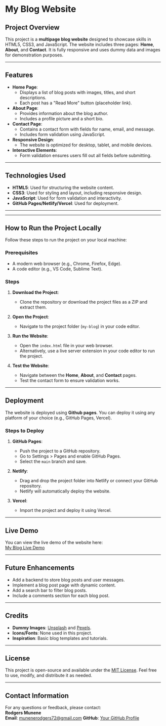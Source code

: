 # My Blog Website

## Project Overview
This project is a **multipage blog website** designed to showcase skills in HTML5, CSS3, and JavaScript. The website includes three pages: **Home**, **About**, and **Contact**. It is fully responsive and uses dummy data and images for demonstration purposes.

---

## Features
- **Home Page**:
  - Displays a list of blog posts with images, titles, and short descriptions.
  - Each post has a "Read More" button (placeholder link).
- **About Page**:
  - Provides information about the blog author.
  - Includes a profile picture and a short bio.
- **Contact Page**:
  - Contains a contact form with fields for name, email, and message.
  - Includes form validation using JavaScript.
- **Responsive Design**:
  - The website is optimized for desktop, tablet, and mobile devices.
- **Interactive Elements**:
  - Form validation ensures users fill out all fields before submitting.

---

## Technologies Used
- **HTML5**: Used for structuring the website content.
- **CSS3**: Used for styling and layout, including responsive design.
- **JavaScript**: Used for form validation and interactivity.
- **GitHub Pages/Netlify/Vercel**: Used for deployment.

---


---

## How to Run the Project Locally
Follow these steps to run the project on your local machine:

### Prerequisites
- A modern web browser (e.g., Chrome, Firefox, Edge).
- A code editor (e.g., VS Code, Sublime Text).

### Steps
1. **Download the Project**:
   - Clone the repository or download the project files as a ZIP and extract them.

2. **Open the Project**:
   - Navigate to the project folder (`my-blog`) in your code editor.

3. **Run the Website**:
   - Open the `index.html` file in your web browser.
   - Alternatively, use a live server extension in your code editor to run the project.

4. **Test the Website**:
   - Navigate between the **Home**, **About**, and **Contact** pages.
   - Test the contact form to ensure validation works.

---

## Deployment
The website is deployed using **Github pages**. You can deploy it using any platform of your choice (e.g., GitHub Pages, Vercel).

### Steps to Deploy
1. **GitHub Pages**:
   - Push the project to a GitHub repository.
   - Go to Settings > Pages and enable GitHub Pages.
   - Select the `main` branch and save.

2. **Netlify**:
   - Drag and drop the project folder into Netlify or connect your GitHub repository.
   - Netlify will automatically deploy the website.

3. **Vercel**:
   - Import the project and deploy it using Vercel.

---

## Live Demo
You can view the live demo of the website here:  
[My Blog Live Demo](https://rodgers-munene.github.io/plp-blog/)

---

## Future Enhancements
- Add a backend to store blog posts and user messages.
- Implement a blog post page with dynamic content.
- Add a search bar to filter blog posts.
- Include a comments section for each blog post.

---

## Credits
- **Dummy Images**: [Unsplash](https://unsplash.com/) and [Pexels](https://www.pexels.com/).
- **Icons/Fonts**: None used in this project.
- **Inspiration**: Basic blog templates and tutorials.

---

## License
This project is open-source and available under the [MIT License](https://opensource.org/licenses/MIT). Feel free to use, modify, and distribute it as needed.

---

## Contact Information
For any questions or feedback, please contact:  
**Rodgers Munene**  
**Email**: munenerodgers72@gmail.com
**GitHub**: [Your GitHub Profile](https://github.com/rodgers-munene)
